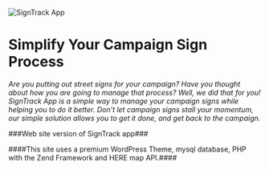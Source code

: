 ![SignTrack App](https://signtrackapp.com/wp-content/themes/signtrack/images/logo-outline.png)


# Simplify Your Campaign Sign Process


 _Are you putting out street signs for your campaign? Have you thought about how you are going to manage that process? Well, we did that for you! SignTrack App is a simple way to manage your campaign signs while helping you to do it better. Don’t let campaign signs stall your momentum, our simple solution allows you to get it done, and get back to the campaign._

###Web site version of SignTrack app###

####This site uses a premium WordPress Theme, mysql database, PHP with the Zend Framework and HERE map API.####
